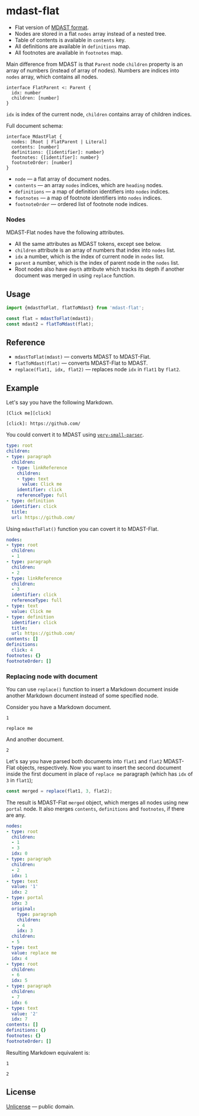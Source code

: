 # mdast-flat

- Flat version of [MDAST format](https://github.com/syntax-tree/mdast).
- Nodes are stored in a flat `nodes` array instead of a nested tree.
- Table of contents is available in `contents` key.
- All definitions are available in `definitions` map.
- All footnotes are available in `footnotes` map.

Main difference from MDAST is that `Parent` node `children` property is an
array of numbers (instead of array of nodes). Numbers are indices into `nodes`
array, which contains all nodes.

```idl
interface FlatParent <: Parent {
  idx: number
  children: [number]
}
```

`idx` is index of the current node, `children` contains array of children indices.

Full document schema:

```idl
interface MdastFlat {
  nodes: [Root | FlatParent | Literal]
  contents: [number]
  definitions: {[identifier]: number}
  footnotes: {[identifier]: number}
  footnoteOrder: [number]
}
```

- `node` &mdash; a flat array of document nodes.
- `contents` &mdash; an array `nodes` indices, which are `heading` nodes.
- `definitions` &mdash; a map of definition identifiers into `nodes` indices.
- `footnotes` &mdash; a map of footnote identifiers into `nodes` indices.
- `footnoteOrder` &mdash; ordered list of footnote node indices.


### Nodes

MDAST-Flat nodes have the following attributes.

- All the same attributes as MDAST tokens, except see below.
- `children` attribute is an array of numbers that index into `nodes` list.
- `idx` a number, which is the index of current node in `nodes` list.
- `parent` a number, which is the index of parent node in the `nodes` list.
- Root nodes also have `depth` attribute which tracks
  its depth if another document was merged in using `replace` function.

## Usage

```js
import {mdastToFlat, flatToMdast} from 'mdast-flat';

const flat = mdastToFlat(mdast1);
const mdast2 = flatToMdast(flat);
```


## Reference

- `mdastToFlat(mdast)` &mdash; converts MDAST to MDAST-Flat.
- `flatToMdast(flat)` &mdash; converts MDAST-Flat to MDAST.
- `replace(flat1, idx, flat2)` &mdash; replaces node `idx` in `flat1` by `flat2`.


## Example

Let's say you have the following Markdown.

    [Click me][click]

    [click]: https://github.com/

You could convert it to MDAST using [`very-small-parser`](https://github.com/streamich/very-small-parser).

```yml
type: root
children:
- type: paragraph
  children:
  - type: linkReference
    children:
    - type: text
      value: Click me
    identifier: click
    referenceType: full
- type: definition
  identifier: click
  title:
  url: https://github.com/
```

Using `mdastToFlat()` function you can covert it to MDAST-Flat.

```yml
nodes:
- type: root
  children:
  - 1
- type: paragraph
  children:
  - 2
- type: linkReference
  children:
  - 3
  identifier: click
  referenceType: full
- type: text
  value: Click me
- type: definition
  identifier: click
  title:
  url: https://github.com/
contents: []
definitions:
  click: 4
footnotes: {}
footnoteOrder: []
```

### Replacing node with document

You can use `replace()` function to insert a Markdown document inside another Markdown
document instead of some specified node.

Consider you have a Markdown document.

    1

    replace me

And another document.

    2

Let's say you have parsed both documents into `flat1` and `flat2` MDAST-Flat objects, respectively.
Now you want to insert the second document inside the first document in place of `replace me`
paragraph (which has `idx` of `3` in `flat1`);

```js
const merged = replace(flat1, 3, flat2);
```

The result is MDAST-Flat `merged` object, which merges all nodes using new `portal` node. It also
merges `contents`, `definitions` and `footnotes`, if there are any.

```yml
nodes:
- type: root
  children:
  - 1
  - 3
  idx: 0
- type: paragraph
  children:
  - 2
  idx: 1
- type: text
  value: '1'
  idx: 2
- type: portal
  idx: 3
  original:
    type: paragraph
    children:
    - 4
    idx: 3
  children:
  - 5
- type: text
  value: replace me
  idx: 4
- type: root
  children:
  - 6
  idx: 5
- type: paragraph
  children:
  - 7
  idx: 6
- type: text
  value: '2'
  idx: 7
contents: []
definitions: {}
footnotes: {}
footnoteOrder: []
```

Resulting Markdown equivalent is:

    1

    2


## License

[Unlicense](LICENSE) &mdash; public domain.
